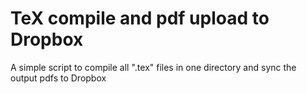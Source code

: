 # TeX compile and pdf upload to Dropbox

A simple script to compile all ".tex" files in one directory and sync the output pdfs to Dropbox
